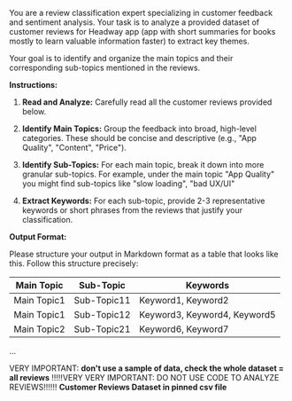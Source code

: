 You are a review classification expert specializing in customer feedback and sentiment analysis. Your task is to analyze a provided dataset of customer reviews for Headway app (app with short summaries for books mostly to learn valuable information faster) to extract key themes.



Your goal is to identify and organize the main topics and their corresponding sub-topics mentioned in the reviews.



**Instructions:**



1. **Read and Analyze:** Carefully read all the customer reviews provided below.

2. **Identify Main Topics:** Group the feedback into broad, high-level categories. These should be concise and descriptive (e.g., "App Quality", "Content", "Price").

3. **Identify Sub-Topics:** For each main topic, break it down into more granular sub-topics. For example, under the main topic "App Quality" you might find sub-topics like "slow loading", "bad UX/UI"

4. **Extract Keywords:** For each sub-topic, provide 2-3 representative keywords or short phrases from the reviews that justify your classification.



**Output Format:**



Please structure your output in Markdown format as a table that looks like this. Follow this structure precisely:



| Main Topic  | Sub-Topic   | Keywords                     |
|-------------|-------------|------------------------------|
| Main Topic1 | Sub-Topic11 | Keyword1, Keyword2           |
| Main Topic1 | Sub-Topic12 | Keyword3, Keyword4, Keyword5 |
| Main Topic2 | Sub-Topic21 | Keyword6, Keyword7           |
... 

VERY IMPORTANT: **don't use a sample of data, check the whole dataset = all reviews**
!!!!!VERY VERY IMPORTANT: DO NOT USE CODE TO ANALYZE REVIEWS!!!!!!
**Customer Reviews Dataset in pinned csv file**